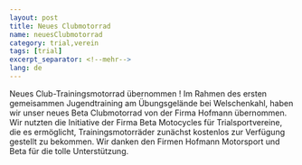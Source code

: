 ```yaml
---
layout: post
title: Neues Clubmotorrad
name: neuesClubmotorrad
category: trial,verein
tags: [trial]
excerpt_separator: <!--mehr-->
lang: de
---
```


Neues Club-Trainingsmotorrad übernommen !
Im Rahmen des ersten gemeisammen Jugendtraining am Übungsgelände bei Welschenkahl, haben wir unser neues Beta Clubmotorrad von der Firma Hofmann übernommen. Wir nutzten die Initiative der Firma Beta Motocycles für Trialsportvereine, die es ermöglicht, Trainingsmotorräder zunächst kostenlos zur Verfügung gestellt zu bekommen.
Wir danken den Firmen Hofmann Motorsport und Beta für die tolle Unterstützung.
